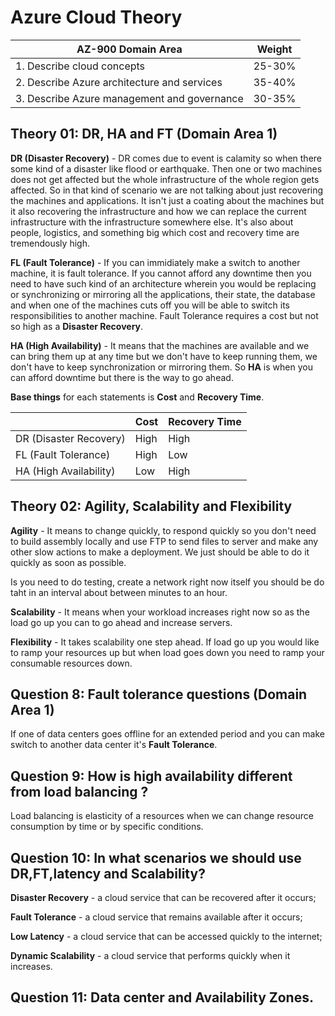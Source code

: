 # **Azure Cloud Theory**

|AZ-900 Domain Area|Weight|
|---|---|
|1. Describe cloud concepts|25-30%|
|2. Describe Azure architecture and services|35-40%|
|3. Describe Azure management and governance|30-35%|



## **Theory 01: DR, HA and FT (Domain Area 1)**

**DR (Disaster Recovery)** - DR comes due to event is calamity so when there some kind of a disaster like flood or earthquake. Then one or two machines does not get affected but the whole infrastructure of the whole region gets affected. So in that kind of scenario we are not talking about just recovering the machines and applications. It isn't just a coating about the machines but it also recovering the infrastructure and how we can replace the current infrastructure with the infrastructure somewhere else. It's also about people, logistics, and something big which cost and recovery time are tremendously high.

**FL (Fault Tolerance)** - If you can immidiately make a switch to another machine, it is fault tolerance. If you cannot afford any downtime then you need to have such kind of an architecture wherein you would be replacing or synchronizing or mirroring all the applications, their state, the database and when one of the machines cuts off you will be able to switch its responsibilities to another machine. Fault Tolerance requires a cost but not so high as a **Disaster Recovery**.

**HA (High Availability)** - It means that the machines are available and we can bring them up at any time but we don't have to keep running them, we don't have to keep synchronization or mirroring them. So **HA** is when you can afford downtime but there is the way to go ahead.

**Base things** for each statements is **Cost** and **Recovery Time**.

||Cost|Recovery Time|
|---|---|---|
|DR (Disaster Recovery)|High|High|
|FL (Fault Tolerance)|High|Low|
|HA (High Availability)|Low|High|

## **Theory 02: Agility, Scalability and Flexibility**

**Agility** - It means to change quickly, to respond quickly so you don't need to build assembly locally and use FTP to send files to server and make any other slow actions to make a deployment. We just should be able to do it quickly as soon as possible.

Is you need to do testing, create a network right now itself you should be do taht in an interval about between minutes to an hour.

**Scalability** - It means when your workload increases right now so as the load go up you can to go ahead and increase servers.

**Flexibility** - It takes scalability one step ahead. If load go up you would like to ramp your resources up but when load goes down you need to ramp your consumable resources down. 


## **Question 8: Fault tolerance questions (Domain Area 1)**

If one of data centers goes offline for an extended period and you can make switch to another data center it's **Fault Tolerance**.

## **Question 9: How is high availability different from load balancing ?**

Load balancing is elasticity of a resources when we can change resource consumption by time or by specific conditions.

## **Question 10: In what scenarios we should use DR,FT,latency and Scalability?**

**Disaster Recovery** - a cloud service that can be recovered after it occurs;

**Fault Tolerance** - a cloud service that remains available after it occurs;

**Low Latency** - a cloud service that can be accessed quickly to the internet;

**Dynamic Scalability** - a cloud service that performs quickly when it increases.

## **Question 11: Data center and Availability Zones.**
